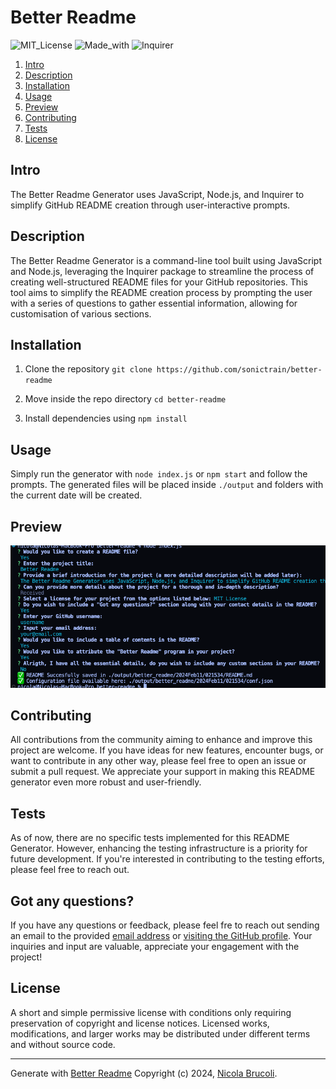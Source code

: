 
# Better Readme
![MIT_License](https://img.shields.io/badge/MIT_License-ff3300) ![Made_with](https://img.shields.io/badge/Made_with-JavaScript-283044) ![Inquirer](https://img.shields.io/badge/Inquirer-V9.2.14-78A1BB)
 
1. [Intro](#Intro) 
2. [Description](#Description) 
3. [Installation](#Installation) 
4. [Usage](#Usage) 
5. [Preview](#Preview) 
6. [Contributing](#Contributing) 
7. [Tests](#Tests) 
8. [License](#License) 

## Intro
The Better Readme Generator uses JavaScript, Node.js, and Inquirer to simplify GitHub README creation through user-interactive prompts. 

## Description
The Better Readme Generator is a command-line tool built using JavaScript and Node.js, leveraging the Inquirer package to streamline the process of creating well-structured README files for your GitHub repositories. This tool aims to simplify the README creation process by prompting the user with a series of questions to gather essential information, allowing for customisation of various sections.

## Installation
1. Clone the repository
	`git clone https://github.com/sonictrain/better-readme`

2. Move inside the repo directory
	`cd better-readme`

3. Install dependencies using
	`npm install`

## Usage
Simply run the generator with `node index.js` or `npm start` and follow the prompts.
The generated files will be placed inside `./output` and folders with the current date will be created.
 
## Preview
![Preview](./images/better-readme-preview.png) 

## Contributing
All contributions from the community aiming to enhance and improve this project are welcome. If you have ideas for new features, encounter bugs, or want to contribute in any other way, please feel free to open an issue or submit a pull request. We appreciate your support in making this README generator even more robust and user-friendly.
 
## Tests
As of now, there are no specific tests implemented for this README Generator. However, enhancing the testing infrastructure is a priority for future development. If you're interested in contributing to the testing efforts, please feel free to reach out.
 
## Got any questions?
If you have any questions or feedback, please feel fre to reach out sending an email to the provided [email address](nicola.brucoli92@gmail.com) or [visiting the GitHub profile](http://github.com/sonictrain/). Your inquiries and input are valuable, appreciate your engagement with the project!

## License
A short and simple permissive license with conditions only requiring preservation of copyright and license notices. Licensed works, modifications, and larger works may be distributed under different terms and without source code. 

---

Generate with [Better Readme](https://github.com/sonictrain/better-readme) Copyright (c) 2024, [Nicola Brucoli](https://github.com/sonictrain).